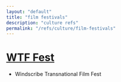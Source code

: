 ```yaml
---
layout: "default"
title: "film festivals"
description: "culture refs"
permalink: "/refs/culture/film-festivals"
---
```


# [WTF Fest](https://windscribe.com/wtf)

- Windscribe Transnational Film Fest

